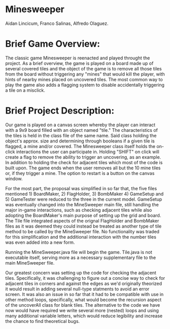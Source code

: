 # Minesweeper


Aidan Lincicum, Franco Salinas, Alfredo Olaguez. 

# Brief Game Overview:
The classic game Minesweeper is reenacted and played throught the project. As a brief overview, the game is played on a board made up of several covered tiles and the object of the game is to remove all those tiles from the board without triggering any "mines" that would kill the player, with hints of nearby mines placed on uncovered tiles. The most common way to play the game also adds a flagging system to disable accidentally triggering a tile on a misclick.

# Brief Project Description:

Our game is played on a canvas screen whereby the player can interact with a 9x9 board filled with an object named "tile." The characteristics of the tiles is held in the class file of the same name. Said class holding the object's approx. size and determining through booleans if a given tile is flagged, a mine and/or covered. The Minesweeper class itself holds the on-click interactions the user can participate in. Holding "SHIFT" on click will create a flag to remove the ability to trigger an uncovering, as an example. In addition to holding the check for adjacent tiles which most of the code is built upon. The game ends when the user removes all but the 10 mine tiles or, if they trigger a mine. The option to restart is a button on the canvas window.

For the most part, the proposal was simplified in so far that, the five files mentioned 1) BoardMaker, 2) FlagHolder, 3) BombMaker 4) GameSetup and 5) GameTester were reduced to the three in the current model. GameSetup was eventually changed into the MineSweeper main file, still handling the major in-game interactions, such as checking adjacent tiles while also adopting the BoardMaker's main purpose of setting up the grid and board. The Tile file integrated aspects of the orignal FlagHolder and BombMaker files as it was deemed they could instead be treated as another type of tile method to be called by the MineSweeper file. No functionality was traded for this simplification and the additional interaction with the number tiles was even added into a new form.

Running the MineSweeper.java file will begin the game. Tile.java is not executable itself, serving more as a necessary supplementary file to the main MineSweeper file. 

Our greatest concern was setting up the code for checking the adjacent tiles. Specifically, it was challenging to figure out a concise way to check for adjacent tiles in corners and against the edges as we'd originally theorized it would result in adding several null-type statments to avoid an error screen. It was also an issue in so far that it had to be compatible with use in other method loops, specifically, what would become the recursion aspect of the uncoverAll class for blank tiles. The alternative to the code we have now would have required we write several more (nested) loops and using many additional variable letters, which would reduce legibility and increase the chance to find theoretical bugs. 






